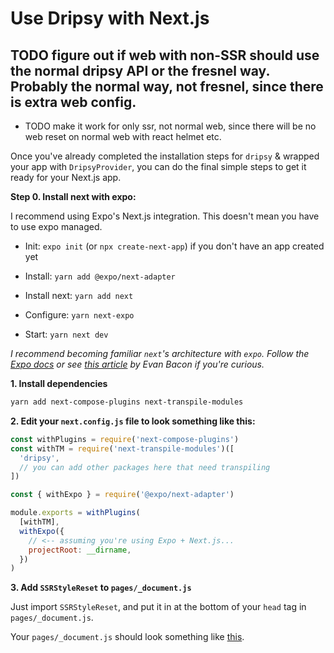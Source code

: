 # Use Dripsy with Next.js

## TODO figure out if web with non-SSR should use the normal dripsy API or the fresnel way. Probably the normal way, not fresnel, since there is extra web config.

- TODO make it work for only ssr, not normal web, since there will be no web reset on normal web with react helmet etc.

Once you've already completed the installation steps for `dripsy` & wrapped your app with `DripsyProvider`, you can do the final simple steps to get it ready for your Next.js app.

**Step 0. Install next with expo:**

I recommend using Expo's Next.js integration. This doesn't mean you have to use expo managed.

- Init: `expo init` (or `npx create-next-app`) if you don't have an app created yet

- Install: `yarn add @expo/next-adapter`

- Install next: `yarn add next`

- Configure: `yarn next-expo`

- Start: `yarn next dev`

_I recommend becoming familiar `next`'s architecture with `expo`. Follow the [Expo docs](https://docs.expo.io/versions/latest/guides/using-nextjs/) or see [this article](https://dev.to/evanbacon/next-js-expo-and-react-native-for-web-3kd9) by Evan Bacon if you're curious._

**1. Install dependencies**

```sh
yarn add next-compose-plugins next-transpile-modules
```

**2. Edit your `next.config.js` file to look something like this:**

```js
const withPlugins = require('next-compose-plugins')
const withTM = require('next-transpile-modules')([
  'dripsy',
  // you can add other packages here that need transpiling
])

const { withExpo } = require('@expo/next-adapter')

module.exports = withPlugins(
  [withTM],
  withExpo({
    // <-- assuming you're using Expo + Next.js...
    projectRoot: __dirname,
  })
)
```

**3. Add `SSRStyleReset` to `pages/_document.js`**

Just import `SSRStyleReset`, and put it in at the bottom of your `head` tag in `pages/_document.js`.

Your `pages/_document.js` should look something like [this](https://github.com/nandorojo/dripsy/blob/master/next/pages/_document.js).
